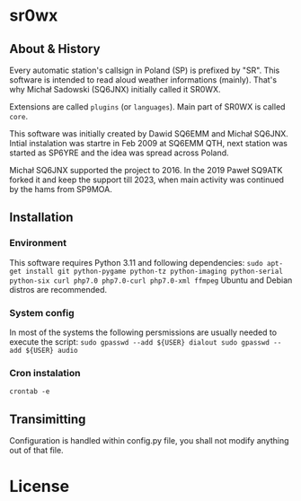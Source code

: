 # sr0wx
## About & History
Every automatic station's callsign in Poland (SP) is prefixed by "SR".
This software is intended to read aloud weather informations (mainly).
That's why Michał Sadowski (SQ6JNX) initially called it SR0WX.

Extensions are called ``plugins`` (or ``languages``).
Main part of SR0WX is called ``core``.

This software was initially created by Dawid SQ6EMM and Michał SQ6JNX.
Intial instalation was startre in Feb 2009 at SQ6EMM QTH, next station was 
started as SP6YRE and the idea was spread across Poland.

Michał SQ6JNX supported the project to 2016. In the 2019 Paweł SQ9ATK forked it
and keep the support till 2023, when main activity was continued by the hams from
SP9MOA.

## Installation
### Environment
This software requires Python 3.11 and following dependencies:
``sudo apt-get install git python-pygame python-tz python-imaging python-serial python-six curl php7.0 php7.0-curl php7.0-xml ffmpeg``
Ubuntu and Debian distros are recommended.

### System config
In most of the systems the following persmissions are usually needed to execute the script:
``sudo gpasswd --add ${USER} dialout
sudo gpasswd --add ${USER} audio``

### Cron instalation
``crontab -e``

## Transimitting
Configuration is handled within config.py file, you shall not modify anything out of that file.

# License